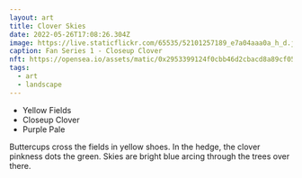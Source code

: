 ```yaml
---
layout: art
title: Clover Skies
date: 2022-05-26T17:08:26.304Z
image: https://live.staticflickr.com/65535/52101257189_e7a04aaa0a_h_d.jpg
caption: Fan Series 1 - Closeup Clover
nft: https://opensea.io/assets/matic/0x2953399124f0cbb46d2cbacd8a89cf0599974963/48162648330355413914028108631647327469322174667090404439099707910705062608897/
tags:
  - art
  - landscape
---
```

* Yellow Fields
* Closeup Clover
* Purple Pale

Buttercups cross the fields in yellow shoes. 
In the hedge, the clover pinkness dots the green. 
Skies are bright blue arcing through the trees over there.